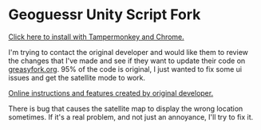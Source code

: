 # Geoguessr Unity Script Fork
[Click here to install with Tampermonkey and Chrome.](https://github.com/echandler/Geoguessr-Unity-Script-Fork/raw/main/unity.user.js)

I'm trying to contact the original developer and would like them to review the changes that I've made and see if they want to update their code on [greasyfork.org](https://greasyfork.org/en/scripts/436813-geoguessr-unity-script). 95% of the code is original, I just wanted to fix some ui issues and get the satellite mode to work.

[Online instructions and features created by original developer.](https://docs.google.com/document/d/18nLXSQQLOzl4WpUgZkM-mxhhQLY6P3FKonQGp-H0fqI/edit?usp=sharing)

There is bug that causes the satellite map to display the wrong location sometimes. If it's a real problem, and not just an annoyance, I'll try to fix it.
